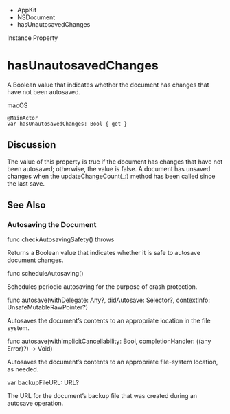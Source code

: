 

- AppKit
- NSDocument
-  hasUnautosavedChanges 

Instance Property

# hasUnautosavedChanges

A Boolean value that indicates whether the document has changes that have not been autosaved.

macOS

``` source
@MainActor
var hasUnautosavedChanges: Bool { get }
```

## Discussion

The value of this property is true if the document has changes that have not been autosaved; otherwise, the value is false. A document has unsaved changes when the updateChangeCount(_:) method has been called since the last save.

## See Also

### Autosaving the Document

func checkAutosavingSafety() throws

Returns a Boolean value that indicates whether it is safe to autosave document changes.

func scheduleAutosaving()

Schedules periodic autosaving for the purpose of crash protection.

func autosave(withDelegate: Any?, didAutosave: Selector?, contextInfo: UnsafeMutableRawPointer?)

Autosaves the document’s contents to an appropriate location in the file system.

func autosave(withImplicitCancellability: Bool, completionHandler: ((any Error)?) -> Void)

Autosaves the document’s contents to an appropriate file-system location, as needed.

var backupFileURL: URL?

The URL for the document’s backup file that was created during an autosave operation.


